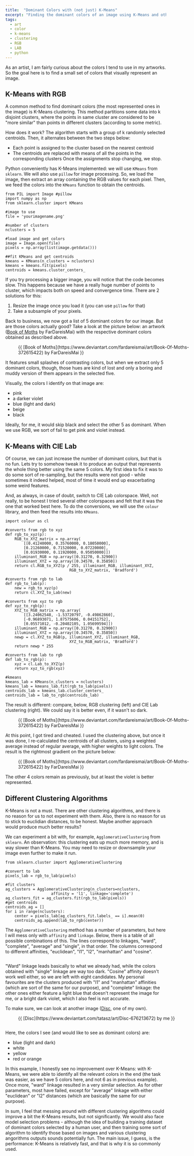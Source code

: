 ```yaml
---
title:  "Dominant Colors with (not just) K-Means"
excerpt: "Finding the dominant colors of an image using K-Means and other clustering tools"
tags: 
  - art
  - color
  - k-means
  - clustering
  - RGB
  - LAB
  - python
---
```


As an artist, I am fairly curious about the colors I tend to use in my artworks. So the goal here is to find a small set of colors that visually represent an image. 

## K-Means with RGB

A common method to find dominant colors (the most represented ones in the image) is K-Means clustering. This method partitions some data into k disjoint clusters, where the points in same cluster are considered to be "more similar" than points in different clusters (according to some metric).

How does it work? The algorithm starts with a group of k randomly selected centroids. Then, it alternates between the two steps below:
- Each point is assigned to the cluster based on the nearest centroid
- The centroids are replaced with means of all the points in the corresponding clusters
Once the assignments stop changing, we stop.

Python conveniently has K-Means implemented: we will use `KMeans` from `sklearn`. We will also use `pillow` for image processing. So, we load the image, then extract an array containing the RGB values for each pixel. Then, we feed the colors into the `KMeans` function to obtain the centroids.

```
from PIL import Image #pillow
import numpy as np
from sklearn.cluster import KMeans

#image to use
file = 'yourimagename.png'

#number of clusters
nclusters = 5

#load image and get colors
image = Image.open(file)
pixels = np.array(list(image.getdata()))

##fit KMeans and get centroids
kmeans = KMeans(n_clusters = nclusters)
kmeans = kmeans.fit(pixels)
centroids = kmeans.cluster_centers_
```

If you try processing a bigger image, you will notice that the code becomes slow. This happens because we have a really huge number of points to cluster, which impacts both on speed and convergence time. There are 2 solutions for this:
1. Resize the image once you load it (you can use `pillow` for that)
2. Take a subsample of your pixels.

Back to business, we now got a list of 5 dominant colors for our image. But are those colors actually good? Take a look at the picture below: an artwork ([Book of Moths](https://www.deviantart.com/fardareismai/art/Book-Of-Moths-372615422) by FarDareisMai) with the respective dominant colors obtained as described above.

<figure style="width: 550px" class="align-center">
  <img src="{{ site.url }}{{ site.baseurl }}/assets/images/dominant_colors_palette_test_3_15_Book-Of-Moths-372615422.png" alt="">
  <figcaption>{{ [Book of Moths](https://www.deviantart.com/fardareismai/art/Book-Of-Moths-372615422) by FarDareisMai }}</figcaption>
</figure> 

It features small splashes of contrasting colors, but when we extract only 5 dominant colors, though, those hues are kind of lost and only a boring and muddy version of them appears in the selected five.

Visually, the colors I identify on that image are:
- pink
- a darker violet
- blue (light and dark)
- beige
- black

Ideally, for me, it would skip black and select the other 5 as dominant. When we use RGB, we sort of fail to get pink and violet instead.

## K-Means with CIE Lab

Of course, we can just increase the number of dominant colors, but that is no fun. Lets try to somehow tweak it to produce an output that represents the whole thing better using the same 5 colors. My first idea to fix it was to do some sort of re-sampling, but the results were not good - while sometimes it indeed helped, most of time it would end up exacerbating some weird features.

And, as always, in case of doubt, switch to CIE Lab colorspace. Well, not really, to be honest I tried several other colorspaces and felt that it was the one that worked best here. To do the conversions, we will use the `colour` library, and then feed the results into `KMeans`.

```
import colour as cl

#converts from rgb to xyz
def rgb_to_xyz(p):
    RGB_to_XYZ_matrix = np.array(
        [[0.41240000, 0.35760000, 0.18050000],
        [0.21260000, 0.71520000, 0.07220000],
        [0.01930000, 0.11920000, 0.95050000]])
    illuminant_RGB = np.array([0.31270, 0.32900])
    illuminant_XYZ = np.array([0.34570, 0.35850])
    return cl.RGB_to_XYZ(p / 255, illuminant_RGB, illuminant_XYZ, 
							RGB_to_XYZ_matrix, 'Bradford')

#converts from rgb to lab
def rgb_to_lab(p):
    new = rgb_to_xyz(p)
    return cl.XYZ_to_Lab(new)

#converts from xyz to rgb
def xyz_to_rgb(p):
    XYZ_to_RGB_matrix = np.array(
        [[3.24062548, -1.53720797, -0.49862860],
        [-0.96893071, 1.87575606, 0.04151752],
        [0.05571012, -0.20402105, 1.05699594]])
    illuminant_RGB = np.array([0.31270, 0.32900])
    illuminant_XYZ = np.array([0.34570, 0.35850])
    newp = cl.XYZ_to_RGB(p, illuminant_XYZ, illuminant_RGB, 
							XYZ_to_RGB_matrix, 'Bradford')
    return newp * 255

#converts from lab to rgb
def lab_to_rgb(p):
    xyz = cl.Lab_to_XYZ(p)
    return xyz_to_rgb(xyz)

#kmeans
kmeans_lab = KMeans(n_clusters = nclusters)
kmeans_lab = kmeans_lab.fit(rgb_to_lab(pixels))
centroids_lab = kmeans_lab.cluster_centers_
centroids_lab = lab_to_rgb(centroids_lab)
```

The result is different: compare, below, RGB clustering (left) and CIE Lab clustering (right). We could say it is better even, if it wasn't so dark.

<figure style="width: 550px" class="align-center">
  <img src="{{ site.url }}{{ site.baseurl }}/assets/images/dominant_colors_palette_test_2_Book-Of-Moths-372615422.png" alt="">
  <figcaption>{{ [Book of Moths](https://www.deviantart.com/fardareismai/art/Book-Of-Moths-372615422) by FarDareisMai }}</figcaption>
</figure> 

At this point, I got tired and cheated. I used the clustering above, but once it was done, I re-calculated the centroids of all clusters, using a weighted average instead of regular average, with higher weights to light colors. The result is the rightmost gradient on the picture below:

<figure style="width: 550px" class="align-center">
  <img src="{{ site.url }}{{ site.baseurl }}/assets/images/dominant_colors_palette_test_3_Book-Of-Moths-372615422.png" alt="">
  <figcaption>{{ [Book of Moths](https://www.deviantart.com/fardareismai/art/Book-Of-Moths-372615422) by FarDareisMai }}</figcaption>
</figure> 

The other 4 colors remain as previously, but at least the violet is better represented.

## Different Clustering Algorithms

K-Means is not a must. There are other clustering algorithms, and there is no reason for us to not experiment with them. Also, there is no reason for us to stick to euclidian distances, to be honest. Maybe another approach would produce much better results? 

We can experiment a bit with, for example, `AgglomerativeClustering` from `sklearn`. An observation: this clustering eats up much more memory, and is way slower than K-Means. You may need to resize or downsample your image even further to make it run.

```
from sklearn.cluster import AgglomerativeClustering

#convert to lab
pixels_lab = rgb_to_lab(pixels)

#fit clusters
ag_clusters = AgglomerativeClustering(n_clusters=nclusters, 
					affinity = 'l1', linkage='complete')
ag_clusters_fit = ag_clusters.fit(rgb_to_lab(pixels))
#get centroids
centroids_ag = []
for i in range(nclusters):
    center = pixels_lab[ag_clusters_fit.labels_ == i].mean(0)
    centroids_ag.append(lab_to_rgb(center))
```

The `AgglomerativeClustering` method has a number of parameters, but here I will mess only with `affinity` and `linkage`. Below, there is a table of all possible combinations of this. The lines correspond to linkages, "ward", "complete", "average" and "single", in that order. The columns correspond to different affinities, "euclidean", "l1", "l2", "manhattan" and "cosine".

<figure style="width: 550px" class="align-center">
  <img src="{{ site.url }}{{ site.baseurl }}/assets/images/dominant_colors_palette_test_4_Book-Of-Moths-372615422.png" alt="">
</figure> 

"Ward" linkage leads basically to what we already had, while the colors obtained with "single" linkage are way too dark. "Cosine" affinity doesn't work well either, so we are left with eight candidates. My personal favourites are the clusters produced with "l1" and "manhattan" affinities (which are sort of the same for our purpose), and "complete" linkage: the other ones either feature a light blue that doesn't represent the image for me, or a bright dark violet, which I also feel is not accurate.

To make sure, we can look at another image ([Disc](https://www.deviantart.com/tatasz/art/Disc-676213672), one of my own).

<figure style="width: 550px" class="align-center">
  <img src="{{ site.url }}{{ site.baseurl }}/assets/images/dominant_colors_palette_test_3_Disc-676213672.png" alt="">
  <figcaption>{{ [Disc](https://www.deviantart.com/tatasz/art/Disc-676213672) by me }}</figcaption>
</figure> 

<figure style="width: 550px" class="align-center">
  <img src="{{ site.url }}{{ site.baseurl }}/assets/images/dominant_colors_palette_test_4_Disc-676213672.png" alt="">
</figure> 

Here, the colors I see (and would like to see as dominant colors) are:
- blue (light and dark)
- white
- yellow
- red or orange

In this example, I honestly see no improvement over K-Means: with K-Means, we were able to identify all the relevant colors in the end (the task was easier, as we have 5 colors here, and not 6 as in previous example). Once more, "ward" linkage resulted in a very similar selection. As for other parameters, most have failed, except for "average" linkage with either "euclidean" or "l2" distances (which are basically the same for our purpose).

In sum, I feel that messing around with different clustering algorithms could improve a bit the K-Means results, but not significantly. We would also face model selection problems - although the idea of building a training dataset of dominant colors selected by a human user, and then training some sort of algorithm to identify those based on images and various clustering angorithms outputs sounds potentially fun. The main issue, I guess, is the performance: K-Means is relatively fast, and that is why it is so commonly used.





